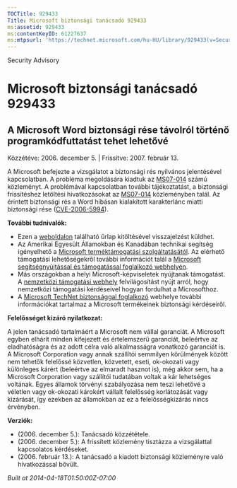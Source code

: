 ```yaml
---
TOCTitle: 929433
Title: Microsoft biztonsági tanácsadó 929433
ms:assetid: 929433
ms:contentKeyID: 61227637
ms:mtpsurl: 'https://technet.microsoft.com/hu-HU/library/929433(v=Security.10)'
---
```


Security Advisory

Microsoft biztonsági tanácsadó 929433
=====================================

A Microsoft Word biztonsági rése távolról történő programkódfuttatást tehet lehetővé
------------------------------------------------------------------------------------

Közzétéve: 2006. december 5. | Frissítve: 2007. február 13.

A Microsoft befejezte a vizsgálatot a biztonsági rés nyilvános jelentésével kapcsolatban. A probléma megoldására kiadtuk az [MS07-014](http://technet.microsoft.com/security/bulletin/ms07-014) számú közleményt. A problémával kapcsolatban további tájékoztatást, a biztonsági frissítéshez letöltési hivatkozásokat az [MS07-014](http://technet.microsoft.com/security/bulletin/ms07-014) közleményben talál. Az érintett biztonsági rés a Word hibásan kialakított karakterlánc miatti biztonsági rése ([CVE-2006-5994](http://www.cve.mitre.org/cgi-bin/cvename.cgi?name=cve-2006-5994)).

**További tudnivalók:**

-   Ezen a [weboldalon](https://support.microsoft.com/common/survey.aspx?scid=sw;en;1257&amp;showpage=1&amp;ws=technet&amp;sd=tech) található űrlap kitöltésével visszajelzést küldhet.
-   Az Amerikai Egyesült Államokban és Kanadában technikai segítség igényelhető a [Microsoft terméktámogatási szolgáltatásától](http://go.microsoft.com/fwlink/?linkid=21131). Az elérhető támogatási lehetőségekről további információt talál a [Microsoft segítségnyújtással és támogatással foglalkozó webhelyén](http://support.microsoft.com/).
-   Más országokban a helyi Microsoft-képviseletek nyújtanak támogatást. A [nemzetközi támogatási webhely](http://go.microsoft.com/fwlink/?linkid=21155) felvilágosítást nyújt arról, hogy nemzetközi támogatási kérdéseivel hogyan fordulhat a Microsofthoz.
-   A [Microsoft TechNet biztonsággal foglalkozó](http://go.microsoft.com/fwlink/?linkid=21132) webhelye további információkat tartalmaz a Microsoft termékeinek biztonsági kérdéseiről.

**Felelősséget kizáró nyilatkozat:**

A jelen tanácsadó tartalmáért a Microsoft nem vállal garanciát. A Microsoft egyben elhárít minden kifejezett és értelemszerű garanciát, beleértve az eladhatóságra és az adott célra való alkalmasságra vonatkozó garanciát is. A Microsoft Corporation vagy annak szállítói semmilyen körülmények között nem tehetők felelőssé közvetlen, közvetett, eseti, ok-okozati vagy különleges kárért (beleértve az elmaradt hasznot is), még akkor sem, ha a Microsoft Corporation vagy szállítói tudatában voltak a kár lehetséges voltának. Egyes államok törvényi szabályozása nem teszi lehetővé a véletlen vagy ok-okozati károkért vállalt felelősség korlátozását vagy kizárását, így ezekben az államokban az ez a felelősségkizárás nincs érvényben.

**Verziók:**

-   (2006. december 5.): Tanácsadó közzététele.
-   (2006. december 5.): A frissített közlemény tisztázza a vizsgálattal kapcsolatos kérdéseket.
-   (2006. február 13.): A tanácsadó a kiadott biztonsági közleményre való hivatkozással bővült.

*Built at 2014-04-18T01:50:00Z-07:00*
